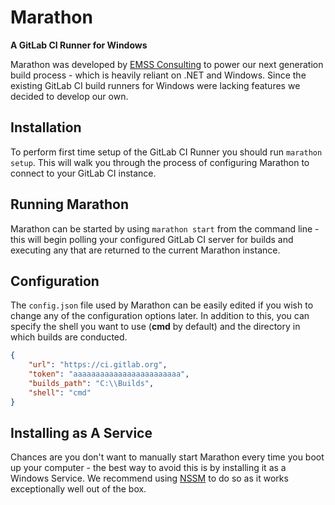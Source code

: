 # Marathon
**A GitLab CI Runner for Windows**

Marathon was developed by [EMSS Consulting](http://www.emss.co.za) to power our next generation build
process - which is heavily reliant on .NET and Windows. Since the existing GitLab CI build runners for
Windows were lacking features we decided to develop our own.

## Installation
To perform first time setup of the GitLab CI Runner you should run `marathon setup`. This will walk you
through the process of configuring Marathon to connect to your GitLab CI instance.

## Running Marathon
Marathon can be started by using `marathon start` from the command line - this will begin polling your
configured GitLab CI server for builds and executing any that are returned to the current Marathon instance.

## Configuration
The `config.json` file used by Marathon can be easily edited if you wish to change any of the configuration
options later. In addition to this, you can specify the shell you want to use (**cmd** by default) and the
directory in which builds are conducted.

```json
{
	"url": "https://ci.gitlab.org",
	"token": "aaaaaaaaaaaaaaaaaaaaaaaa",
	"builds_path": "C:\\Builds",
	"shell": "cmd"
}
```

## Installing as A Service
Chances are you don't want to manually start Marathon every time you boot up your computer - the best
way to avoid this is by installing it as a Windows Service. We recommend using [NSSM](http://nssm.cc/)
to do so as it works exceptionally well out of the box.